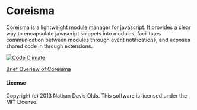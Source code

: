 Coreisma
========

Coreisma is a lightweight module manager for javascript.  It provides a clear way to encapsulate javascript snippets into modules, facilitates communication between modules through event notifications, and exposes shared code in through extensions.

[![Code Climate](https://codeclimate.com/github/natedavisolds/coreisma.png)](https://codeclimate.com/github/natedavisolds/coreisma)

[Brief Overiew of Coreisma](https://github.com/natedavisolds/coreisma/wiki/Coreisma-Overview)

#### License
Copyright (c) 2013 Nathan Davis Olds. This software is licensed under the MIT License.
